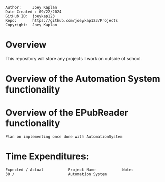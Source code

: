 ```
Author:     Joey Kaplan
Date Created : 09/22/2024
GitHub ID:  joeykap123
Repo:       https://github.com/joeykap123/Projects
Copyright:  Joey Kaplan
```
# Overview

This repository will store any projects I work on outside of school. 

# Overview of the Automation System functionality


# Overview of the EPubReader functionality

    Plan on implementing once done with AutomationSystem

# Time Expenditures:

    Expected / Actual           Project Name            Notes
    30 /                        Automation System
